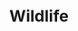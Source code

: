 ---
draft: true
title: Wildlife
description: 'Wildlife at Asheville Ecological Services Field Office.'
hero:
    name: rainbow-trout-angler.jpg
    alt: 'A colorful trout in hand with a smiling angler in the background.'
    caption: 'Beautiful rainbow trout. <a href="https://flic.kr/p/8QET9A">Photo</a> by <a href="https://www.flickr.com/photos/palmit/">Cale Bruckner</a>, <a href="https://creativecommons.org/licenses/by-nc/2.0/">CC BY-NC 2.0</a>.'
    link: 'https://flic.kr/p/8QET9A'
    position: '75% 40%'
query: 'Asheville Ecological Services Field Office'
section: wildlife
type: field-station
nav: Wildlife
tags:
    - 'Asheville Ecological Services Field Office'
updated: 'August 23rd, 2018'
---